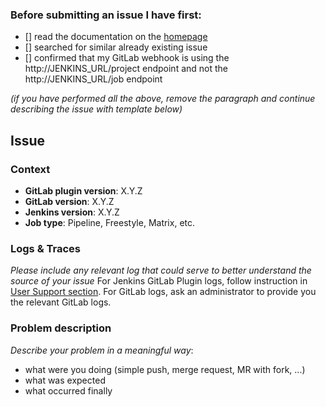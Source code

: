 ### Before submitting an issue I have first:

- [] read the documentation on the [homepage](https://github.com/jenkinsci/gitlab-plugin) 
- [] searched for similar already existing issue
- [] confirmed that my GitLab webhook is using the http://JENKINS_URL/project endpoint and not the http://JENKINS_URL/job endpoint

*(if you have performed all the above, remove the paragraph and continue describing the issue with template below)*

## Issue

### Context
- **GitLab plugin version**: X.Y.Z
- **GitLab version**: X.Y.Z
- **Jenkins version**: X.Y.Z
- **Job type**: Pipeline, Freestyle, Matrix, etc.

### Logs & Traces

_Please include any relevant log that could serve to better understand the source of your issue_
For Jenkins GitLab Plugin logs, follow instruction in [User Support section](https://github.com/jenkinsci/gitlab-plugin#user-support).
For GitLab logs, ask an administrator to provide you the relevant GitLab logs.

### Problem description

_Describe your problem in a meaningful way_:
- what were you doing (simple push, merge request, MR with fork, ...)
- what was expected
- what occurred finally
